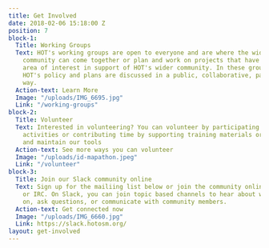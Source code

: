 ```yaml
---
title: Get Involved
date: 2018-02-06 15:18:00 Z
position: 7
block-1:
  Title: Working Groups
  Text: HOT's working groups are open to everyone and are where the wider HOT/OSM
    community can come together or plan and work on projects that have a specific
    area of interest in support of HOT's wider community. In these groups is where
    HOT's policy and plans are discussed in a public, collaborative, participatory
    way.
  Action-text: Learn More
  Image: "/uploads/IMG_6695.jpg"
  Link: "/working-groups"
block-2:
  Title: Volunteer
  Text: Interested in volunteering? You can volunteer by participating in mapping
    activities or contributing time by supporting training materials or helping develop
    and maintain our tools
  Action-text: See more ways you can volunteer
  Image: "/uploads/id-mapathon.jpeg"
  Link: "/volunteer"
block-3:
  Title: Join our Slack community online
  Text: Sign up for the mailiing list below or join the community online via Slack
    or IRC. On Slack, you can join topic based channels to hear about what is going
    on, ask questions, or communicate with community members.
  Action-text: Get connected now
  Image: "/uploads/IMG_6660.jpg"
  Link: https://slack.hotosm.org/
layout: get-involved
---
```


